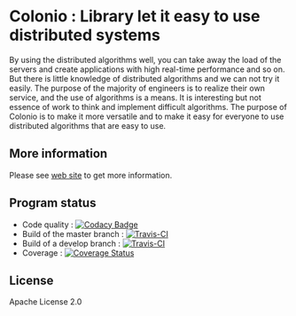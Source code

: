 # Colonio : Library let it easy to use distributed systems

By using the distributed algorithms well, you can take away the load of the servers and create applications with high real-time performance and so on.
But there is little knowledge of distributed algorithms and we can not try it easily.
The purpose of the majority of engineers is to realize their own service, and the use of algorithms is a means.
It is interesting but not essence of work to think and implement difficult algorithms.
The purpose of Colonio is to make it more versatile and to make it easy for everyone to use distributed algorithms that are easy to use.

## More information

Please see [web site](https://www.colonio.dev/) to get more information.

## Program status

* Code quality : [![Codacy Badge](https://api.codacy.com/project/badge/Grade/9fdd7ba69834413084cdc14cdb4eca55)](https://www.codacy.com/manual/llamerada-jp/colonio?utm_source=github.com&amp;utm_medium=referral&amp;utm_content=colonio/colonio&amp;utm_campaign=Badge_Grade)
* Build of the master branch : [![Travis-CI](https://travis-ci.org/colonio/colonio.svg?branch=master)](https://travis-ci.org/colonio/colonio/branches)
* Build of a develop branch : [![Travis-CI](https://travis-ci.org/colonio/colonio.svg?branch=develop)](https://travis-ci.org/colonio/colonio/branches)
* Coverage : [![Coverage Status](https://coveralls.io/repos/github/colonio/colonio/badge.svg?branch=master)](https://coveralls.io/github/colonio/colonio?branch=master)

## License

Apache License 2.0
